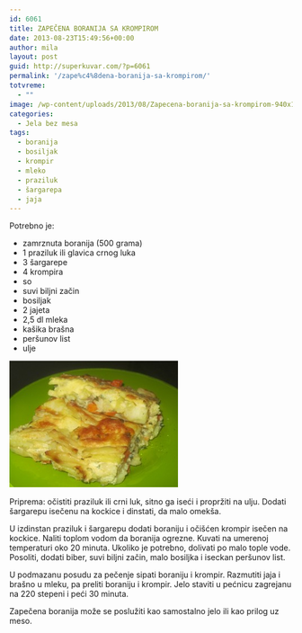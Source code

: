```yaml
---
id: 6061
title: ZAPEČENA BORANIJA SA KROMPIROM
date: 2013-08-23T15:49:56+00:00
author: mila
layout: post
guid: http://superkuvar.com/?p=6061
permalink: '/zape%c4%8dena-boranija-sa-krompirom/'
totvreme:
  - ""
image: /wp-content/uploads/2013/08/Zapecena-boranija-sa-krompirom-940x198.jpg
categories:
  - Jela bez mesa
tags:
  - boranija
  - bosiljak
  - krompir
  - mleko
  - praziluk
  - šargarepa
  - jaja
---
```

Potrebno je:

  * zamrznuta boranija (500 grama)
  * 1 praziluk ili glavica crnog luka
  * 3 šargarepe
  * 4 krompira
  * so
  * suvi biljni začin
  * bosiljak
  * 2 jajeta
  * 2,5 dl mleka
  * kašika brašna
  * peršunov list
  * ulje

[<img class="alignnone size-medium wp-image-6062" src="/wp-content/uploads/2013/08/Zapecena-boranija-sa-krompirom-300x225.jpg" alt="Zapecena boranija sa krompirom" width="300" height="225" />](/wp-content/uploads/2013/08/Zapecena-boranija-sa-krompirom.jpg)

Priprema: očistiti praziluk ili crni luk, sitno ga iseći i propržiti na ulju. Dodati šargarepu isečenu na kockice i dinstati, da malo omekša.

U izdinstan praziluk i šargarepu dodati boraniju i očišćen krompir isečen na kockice. Naliti toplom vodom da boranija ogrezne. Kuvati na umerenoj temperaturi oko 20 minuta. Ukoliko je potrebno, dolivati po malo tople vode. Posoliti, dodati biber, suvi biljni začin, malo bosiljka i iseckan peršunov list.

U podmazanu posudu za pečenje sipati boraniju i krompir. Razmutiti jaja i brašno u mleku, pa preliti boraniju i krompir. Jelo staviti u pećnicu zagrejanu na 220 stepeni i peći 30 minuta.

Zapečena boranija može se poslužiti kao samostalno jelo ili kao prilog uz meso.